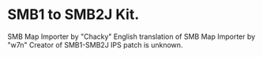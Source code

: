 # SMB1 to SMB2J Kit.
SMB Map Importer by "Chacky"
English translation of SMB Map Importer by "w7n"
Creator of SMB1-SMB2J IPS patch is unknown.
